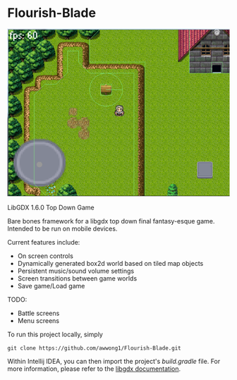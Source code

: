 # Flourish-Blade

![Flourish Blade Screenshot](/screenshot.png "Flourish Blade Screenshot Demo")

LibGDX 1.6.0 Top Down Game

Bare bones framework for a libgdx top down final fantasy-esque game. Intended to be run on mobile devices.

Current features include:

* On screen controls
* Dynamically generated box2d world based on tiled map objects
* Persistent music/sound volume settings
* Screen transitions between game worlds
* Save game/Load game

TODO:

* Battle screens
* Menu screens


To run this project locally, simply

    git clone https://github.com/awwong1/Flourish-Blade.git
    
Within Intellij IDEA, you can then import the project's *build.gradle* file.
For more information, please refer to the [libgdx documentation](https://github.com/libgdx/libgdx/wiki).